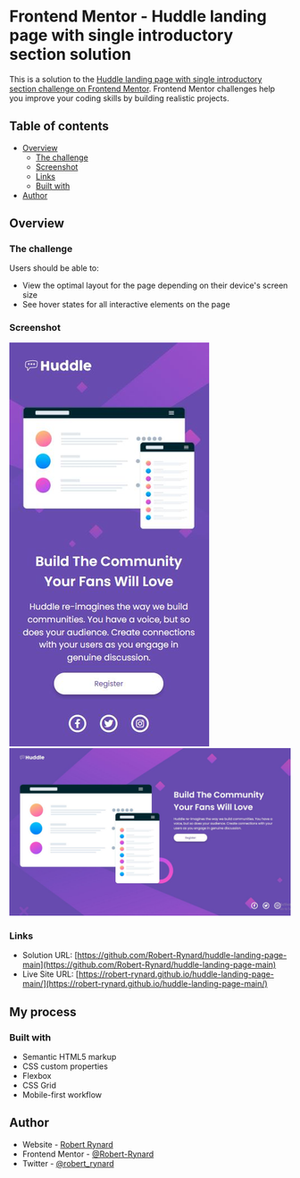# Frontend Mentor - Huddle landing page with single introductory section solution

This is a solution to the [Huddle landing page with single introductory section challenge on Frontend Mentor](https://www.frontendmentor.io/challenges/huddle-landing-page-with-a-single-introductory-section-B_2Wvxgi0). Frontend Mentor challenges help you improve your coding skills by building realistic projects.

## Table of contents

- [Overview](#overview)
  - [The challenge](#the-challenge)
  - [Screenshot](#screenshot)
  - [Links](#links)
  - [Built with](#built-with)
- [Author](#author)

## Overview

### The challenge

Users should be able to:

- View the optimal layout for the page depending on their device's screen size
- See hover states for all interactive elements on the page

### Screenshot

![](./images/solution-mobile.jpg)
![](./images/solution-desktop.jpg)

### Links

- Solution URL: [https://github.com/Robert-Rynard/huddle-landing-page-main](https://github.com/Robert-Rynard/huddle-landing-page-main)
- Live Site URL: [https://robert-rynard.github.io/huddle-landing-page-main/](https://robert-rynard.github.io/huddle-landing-page-main/)

## My process

### Built with

- Semantic HTML5 markup
- CSS custom properties
- Flexbox
- CSS Grid
- Mobile-first workflow

## Author

- Website - [Robert Rynard](https://github.com/Robert-Rynard)
- Frontend Mentor - [@Robert-Rynard](https://www.frontendmentor.io/profile/Robert-Rynard)
- Twitter - [@robert_rynard](https://www.twitter.com/robert_rynard)
